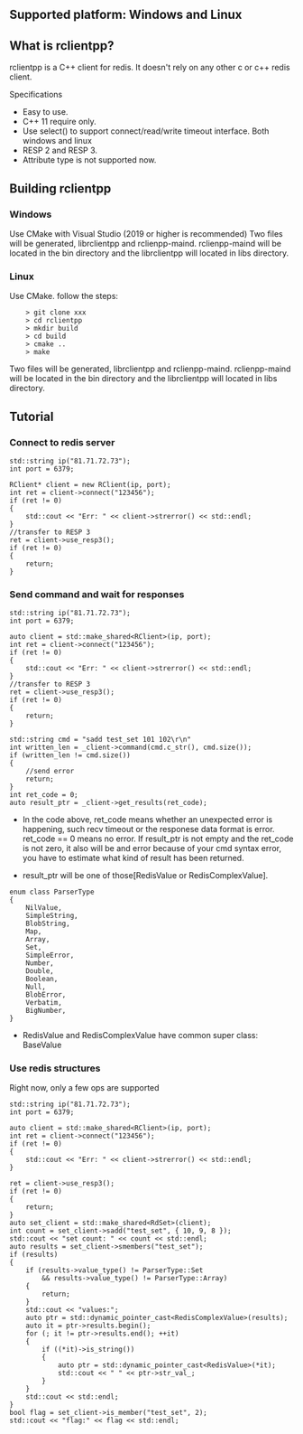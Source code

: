Supported platform: Windows and Linux
--------------

What is rclientpp?
--------------

rclientpp is a C++ client for redis. It doesn't rely on any other c or c++ redis client.

Specifications

* Easy to use.
* C++ 11 require only.
* Use select() to support connect/read/write timeout interface. Both windows and linux
* RESP 2 and RESP 3.
* Attribute type is not supported now.

Building rclientpp
--------------

### Windows
Use CMake with Visual Studio (2019 or higher is recommended)
Two files will be generated, librclientpp and rclienpp-maind.
rclienpp-maind will be located in the bin directory and the librclientpp will located in libs directory.

### Linux
Use CMake. follow the steps:
```
    > git clone xxx
    > cd rclientpp
    > mkdir build
    > cd build
    > cmake ..
    > make
```
Two files will be generated, librclientpp and rclienpp-maind.
rclienpp-maind will be located in the bin directory and the librclientpp will located in libs directory.

Tutorial
--------------
### Connect to redis server
```
std::string ip("81.71.72.73");
int port = 6379;

RClient* client = new RClient(ip, port);
int ret = client->connect("123456");
if (ret != 0)
{
	std::cout << "Err: " << client->strerror() << std::endl;
}
//transfer to RESP 3
ret = client->use_resp3();
if (ret != 0)
{
	return;
}
```
### Send command and wait for responses
```
std::string ip("81.71.72.73");
int port = 6379;

auto client = std::make_shared<RClient>(ip, port);
int ret = client->connect("123456");
if (ret != 0)
{
	std::cout << "Err: " << client->strerror() << std::endl;
}
//transfer to RESP 3
ret = client->use_resp3();
if (ret != 0)
{
	return;
}

std::string cmd = "sadd test_set 101 102\r\n"
int written_len = _client->command(cmd.c_str(), cmd.size());
if (written_len != cmd.size())
{
    //send error
	return;
}
int ret_code = 0;
auto result_ptr = _client->get_results(ret_code);
```
* In the code above, ret_code means whether an unexpected error is happening, such recv timeout or the responese data format is error. ret_code == 0 means no error.
If result_ptr is not empty and the ret_code is not zero, it also will be and error because of your cmd syntax error, you have to estimate what kind of result has been returned.

* result_ptr will be one of those[RedisValue or RedisComplexValue].
```
enum class ParserType
{
	NilValue,
	SimpleString,
	BlobString,
	Map,
	Array,
	Set,
	SimpleError,
	Number,
	Double,
	Boolean,
	Null,
	BlobError,
	Verbatim,
	BigNumber,
}
```

* RedisValue and RedisComplexValue have common super class: BaseValue

### Use redis structures
Right now, only a few ops are supported

```
std::string ip("81.71.72.73");
int port = 6379;

auto client = std::make_shared<RClient>(ip, port);
int ret = client->connect("123456");
if (ret != 0)
{
	std::cout << "Err: " << client->strerror() << std::endl;
}

ret = client->use_resp3();
if (ret != 0)
{
	return;
}
auto set_client = std::make_shared<RdSet>(client);
int count = set_client->sadd("test_set", { 10, 9, 8 });
std::cout << "set count: " << count << std::endl;
auto results = set_client->smembers("test_set");
if (results)
{
	if (results->value_type() != ParserType::Set
		&& results->value_type() != ParserType::Array)
	{
		return;
	}
	std::cout << "values:";
	auto ptr = std::dynamic_pointer_cast<RedisComplexValue>(results);
	auto it = ptr->results.begin();
	for (; it != ptr->results.end(); ++it)
	{
		if ((*it)->is_string())
		{
			auto ptr = std::dynamic_pointer_cast<RedisValue>(*it);
			std::cout << " " << ptr->str_val_;
		}
	}
	std::cout << std::endl;
}
bool flag = set_client->is_member("test_set", 2);
std::cout << "flag:" << flag << std::endl;

```
